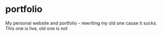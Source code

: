 # portfolio
My personal website and portfolio - rewriting my old one cause it sucks. This one is live, old one is not
